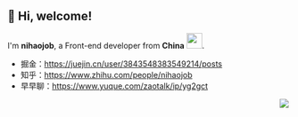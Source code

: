 <h2> 👋 Hi, welcome! </h2>

I'm **nihaojob**, a Front-end developer from **China** <img src="https://image.flaticon.com/icons/svg/630/630667.svg" width="28" />. 


- 掘金：https://juejin.cn/user/3843548383549214/posts
- 知乎：https://www.zhihu.com/people/nihaojob
- 早早聊：https://www.yuque.com/zaotalk/ip/yg2gct

<p align="right">
<img src="https://visitor-badge.glitch.me/badge?page_id=nihaojob@163.com" />
</p>
